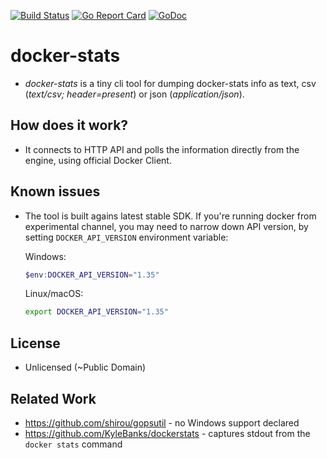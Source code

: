 [![Build Status](https://travis-ci.org/unjello/docker-stats-go.svg?branch=master)](https://travis-ci.org/unjello/docker-stats-go)
[![Go Report Card](https://goreportcard.com/badge/github.com/unjello/docker-stats-go)](https://goreportcard.com/report/github.com/unjello/docker-stats-go)
[![GoDoc](https://godoc.org/github.com/unjello/docker-stats-go?status.svg)](https://godoc.org/github.com/unjello/docker-stats-go)

# docker-stats

- _docker-stats_ is a tiny cli tool for dumping docker-stats info as text, csv (*text/csv; header=present*) or json (*application/json*).

## How does it work?

- It connects to HTTP API and polls the information directly from the engine, using official Docker Client.

## Known issues

- The tool is built agains latest stable SDK. If you're running docker from experimental channel, you may need to narrow down API version, by setting `DOCKER_API_VERSION` environment variable:

  Windows:

  ```powershell
  $env:DOCKER_API_VERSION="1.35"
  ```

  Linux/macOS:

  ```bash
  export DOCKER_API_VERSION="1.35"
  ```

## License

- Unlicensed (~Public Domain)

## Related Work

- https://github.com/shirou/gopsutil - no Windows support declared
- https://github.com/KyleBanks/dockerstats - captures stdout from the `docker stats` command